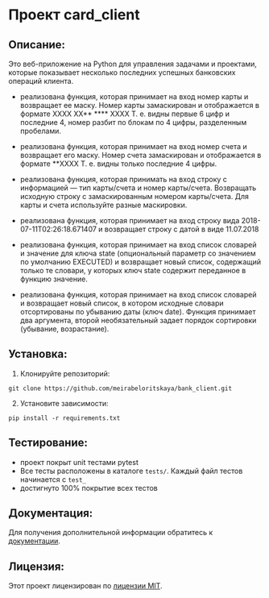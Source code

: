 # Проект card_client

## Описание:
Это веб-приложение на Python для управления задачами и проектами, которые показывает несколько последних успешных банковских операций клиента.

- реализована функция, которая принимает на вход номер карты и возвращает ее маску. Номер карты замаскирован и отображается в формате 
XXXX XX** **** XXXX
Т. е. видны первые 6 цифр и последние 4, номер разбит по блокам по 4 цифры, разделенным пробелами.

- реализована функция, которая принимает на вход номер счета и возвращает его маску. Номер счета замаскирован и отображается в формате
  **XXXX
  Т. е. видны только последние 4 цифры.

- реализована функция, которая принимать на вход строку с информацией — тип карты/счета и номер карты/счета.
Возвращать исходную строку с замаскированным номером карты/счета. Для карты и счета используйте разные маскировки.

- реализована  функция, которая принимает на вход строку вида 
2018-07-11T02:26:18.671407 и возвращает строку с датой в виде 
11.07.2018

- реализована функция, которая принимает на вход список словарей и значение для ключа state (опциональный параметр со значением по умолчанию 
EXECUTED) и возвращает новый список, содержащий только те словари, у которых ключ state содержит переданное в функцию значение.

 - реализована функция, которая принимает на вход список словарей и возвращает новый список, в котором исходные словари отсортированы по убыванию даты (ключ date).
    Функция принимает два аргумента, второй необязательный задает порядок сортировки (убывание, возрастание).


## Установка:

1. Клонируйте репозиторий:
```
git clone https://github.com/meirabeloritskaya/bank_client.git
```
2. Установите зависимости:
```
pip install -r requirements.txt
```
## Тестирование:

- проект покрыт unit тестами pytest
- Все тесты расположены в каталоге `tests/`. Каждый файл тестов начинается с `test_`
- достигнуто 100% покрытие всех тестов


## Документация:

Для получения дополнительной информации обратитесь к [документации](docs/README.md).

## Лицензия:

Этот проект лицензирован по [лицензии MIT](LICENSE).


